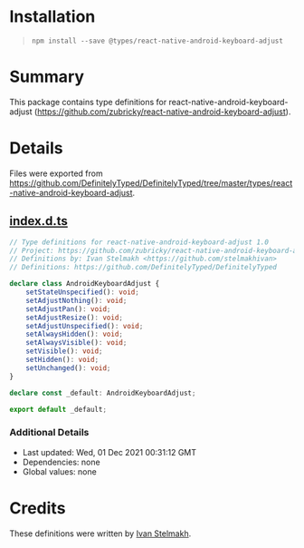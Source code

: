 # Installation
> `npm install --save @types/react-native-android-keyboard-adjust`

# Summary
This package contains type definitions for react-native-android-keyboard-adjust (https://github.com/zubricky/react-native-android-keyboard-adjust).

# Details
Files were exported from https://github.com/DefinitelyTyped/DefinitelyTyped/tree/master/types/react-native-android-keyboard-adjust.
## [index.d.ts](https://github.com/DefinitelyTyped/DefinitelyTyped/tree/master/types/react-native-android-keyboard-adjust/index.d.ts)
````ts
// Type definitions for react-native-android-keyboard-adjust 1.0
// Project: https://github.com/zubricky/react-native-android-keyboard-adjust
// Definitions by: Ivan Stelmakh <https://github.com/stelmakhivan>
// Definitions: https://github.com/DefinitelyTyped/DefinitelyTyped

declare class AndroidKeyboardAdjust {
    setStateUnspecified(): void;
    setAdjustNothing(): void;
    setAdjustPan(): void;
    setAdjustResize(): void;
    setAdjustUnspecified(): void;
    setAlwaysHidden(): void;
    setAlwaysVisible(): void;
    setVisible(): void;
    setHidden(): void;
    setUnchanged(): void;
}

declare const _default: AndroidKeyboardAdjust;

export default _default;

````

### Additional Details
 * Last updated: Wed, 01 Dec 2021 00:31:12 GMT
 * Dependencies: none
 * Global values: none

# Credits
These definitions were written by [Ivan Stelmakh](https://github.com/stelmakhivan).
